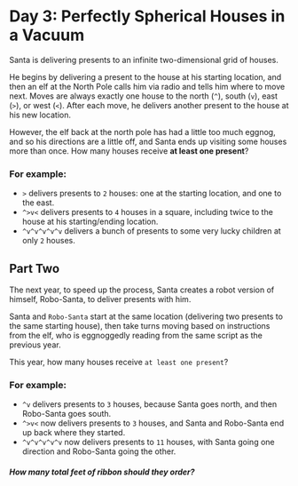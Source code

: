 # Day 3: Perfectly Spherical Houses in a Vacuum

Santa is delivering presents to an infinite two-dimensional grid of houses.

He begins by delivering a present to the house at his starting location, and then an elf at the North Pole calls him via radio and tells him where to move next. Moves are always exactly one house to the north (`^`), south (`v`), east (`>`), or west (`<`). After each move, he delivers another present to the house at his new location.

However, the elf back at the north pole has had a little too much eggnog, and so his directions are a little off, and Santa ends up visiting some houses more than once. How many houses receive __at least one present__?

### For example:

* `>` delivers presents to `2` houses: one at the starting location, and one to the east.
* `^>v<` delivers presents to `4` houses in a square, including twice to the house at his starting/ending location.
* `^v^v^v^v^v` delivers a bunch of presents to some very lucky children at only `2` houses.

## Part Two

The next year, to speed up the process, Santa creates a robot version of himself, Robo-Santa, to deliver presents with him.

Santa and `Robo-Santa` start at the same location (delivering two presents to the same starting house), then take turns moving based on instructions from the elf, who is eggnoggedly reading from the same script as the previous year.

This year, how many houses receive `at least one present`?

### For example:

* `^v` delivers presents to `3` houses, because Santa goes north, and then Robo-Santa goes south.
* `^>v<` now delivers presents to `3` houses, and Santa and Robo-Santa end up back where they started.
* `^v^v^v^v^v` now delivers presents to `11` houses, with Santa going one direction and Robo-Santa going the other.

#### ___How many total feet of ribbon should they order?___
